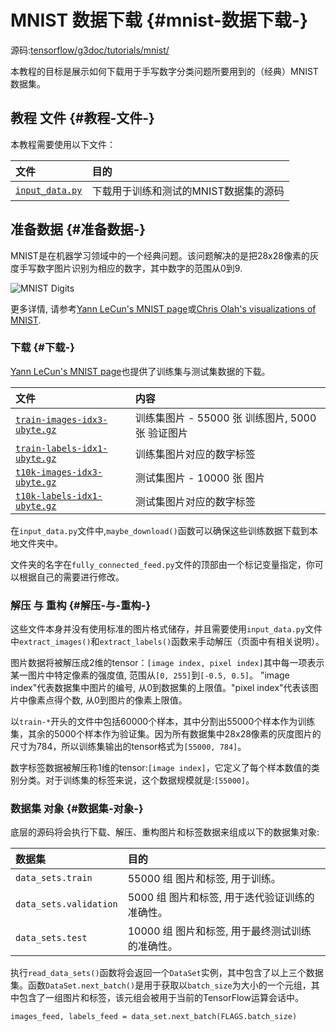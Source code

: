 # MNIST 数据下载 {#mnist-数据下载-}

源码:[tensorflow/g3doc/tutorials/mnist/](https://tensorflow.googlesource.com/tensorflow/+/master/tensorflow/g3doc/tutorials/mnist/)

本教程的目标是展示如何下载用于手写数字分类问题所要用到的（经典）MNIST数据集。

## 教程 文件 {#教程-文件-}

本教程需要使用以下文件：

| 文件 | 目的 |
| :--- | :--- |
| [`input_data.py`](https://tensorflow.googlesource.com/tensorflow/+/master/tensorflow/g3doc/tutorials/mnist/input_data.py) | 下载用于训练和测试的MNIST数据集的源码 |

## 准备数据 {#准备数据-}

MNIST是在机器学习领域中的一个经典问题。该问题解决的是把28x28像素的灰度手写数字图片识别为相应的数字，其中数字的范围从0到9.

![](http://www.tensorfly.cn/tfdoc/images/mnist_digits.png "MNIST Digits")

更多详情, 请参考[Yann LeCun's MNIST page](http://yann.lecun.com/exdb/mnist/)或[Chris Olah's visualizations of MNIST](http://colah.github.io/posts/2014-10-Visualizing-MNIST/).

### 下载 {#下载-}

[Yann LeCun's MNIST page](http://yann.lecun.com/exdb/mnist/)也提供了训练集与测试集数据的下载。

| 文件 | 内容 |
| :--- | :--- |
| [`train-images-idx3-ubyte.gz`](http://yann.lecun.com/exdb/mnist/train-images-idx3-ubyte.gz) | 训练集图片 - 55000 张 训练图片, 5000 张 验证图片 |
| [`train-labels-idx1-ubyte.gz`](http://yann.lecun.com/exdb/mnist/train-labels-idx1-ubyte.gz) | 训练集图片对应的数字标签 |
| [`t10k-images-idx3-ubyte.gz`](http://yann.lecun.com/exdb/mnist/t10k-images-idx3-ubyte.gz) | 测试集图片 - 10000 张 图片 |
| [`t10k-labels-idx1-ubyte.gz`](http://yann.lecun.com/exdb/mnist/t10k-labels-idx1-ubyte.gz) | 测试集图片对应的数字标签 |

在`input_data.py`文件中,`maybe_download()`函数可以确保这些训练数据下载到本地文件夹中。

文件夹的名字在`fully_connected_feed.py`文件的顶部由一个标记变量指定，你可以根据自己的需要进行修改。

### 解压 与 重构 {#解压-与-重构-}

这些文件本身并没有使用标准的图片格式储存，并且需要使用`input_data.py`文件中`extract_images()`和`extract_labels()`函数来手动解压（页面中有相关说明）。

图片数据将被解压成2维的tensor：`[image index, pixel index]`其中每一项表示某一图片中特定像素的强度值, 范围从`[0, 255]`到`[-0.5, 0.5]`。 "image index"代表数据集中图片的编号, 从0到数据集的上限值。"pixel index"代表该图片中像素点得个数, 从0到图片的像素上限值。

以`train-*`开头的文件中包括60000个样本，其中分割出55000个样本作为训练集，其余的5000个样本作为验证集。因为所有数据集中28x28像素的灰度图片的尺寸为784，所以训练集输出的tensor格式为`[55000, 784]`。

数字标签数据被解压称1维的tensor:`[image index]`，它定义了每个样本数值的类别分类。对于训练集的标签来说，这个数据规模就是:`[55000]`。

### 数据集 对象 {#数据集-对象-}

底层的源码将会执行下载、解压、重构图片和标签数据来组成以下的数据集对象:

| 数据集 | 目的 |
| :--- | :--- |
| `data_sets.train` | 55000 组 图片和标签, 用于训练。 |
| `data_sets.validation` | 5000 组 图片和标签, 用于迭代验证训练的准确性。 |
| `data_sets.test` | 10000 组 图片和标签, 用于最终测试训练的准确性。 |

执行`read_data_sets()`函数将会返回一个`DataSet`实例，其中包含了以上三个数据集。函数`DataSet.next_batch()`是用于获取以`batch_size`为大小的一个元组，其中包含了一组图片和标签，该元组会被用于当前的TensorFlow运算会话中。

```
images_feed, labels_feed = data_set.next_batch(FLAGS.batch_size)
```



